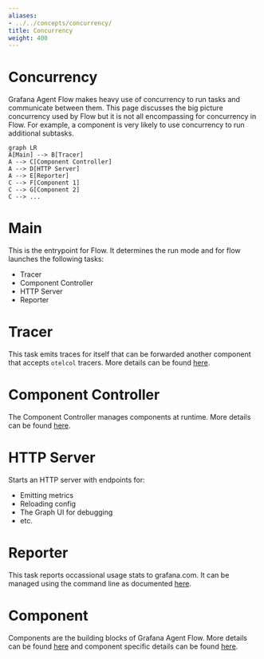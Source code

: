 ```yaml
---
aliases:
- ../../concepts/concurrency/
title: Concurrency
weight: 400
---
```


# Concurrency

Grafana Agent Flow makes heavy use of concurrency to run tasks and communicate between them. This page discusses the big picture concurrency used by Flow but it is not all encompassing for concurrency in Flow. For example, a component is very likely to use concurrency to run additional subtasks.

```mermaid
graph LR
A[Main] --> B[Tracer]
A --> C[Component Controller]
A --> D[HTTP Server]
A --> E[Reporter]
C --> F[Component 1]
C --> G[Component 2]
C --> ...
```

# Main

This is the entrypoint for Flow. It determines the run mode and for flow launches the following tasks:
- Tracer
- Component Controller
- HTTP Server
- Reporter

# Tracer

This task emits traces for itself that can be forwarded another component that accepts `otelcol` tracers. More details can be found [here](../reference/config-blocks/tracing.md).

# Component Controller

The Component Controller manages components at runtime. More details can be found [here](./component_controller.md).

# HTTP Server

Starts an HTTP server with endpoints for:
- Emitting metrics
- Reloading config
- The Graph UI for debugging
- etc.

# Reporter

This task reports occassional usage stats to grafana.com. It can be managed using the command line as documented [here](../reference/cli/run.md).

# Component

Components are the building blocks of Grafana Agent Flow. More details can be found [here](./components.md) and component specific details can be found [here](../reference/components/).
